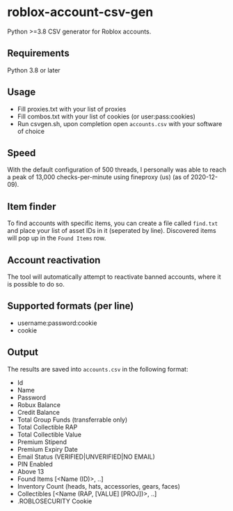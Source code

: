 # roblox-account-csv-gen
Python >=3.8 CSV generator for Roblox accounts.

## Requirements
Python 3.8 or later

## Usage
- Fill proxies.txt with your list of proxies
- Fill combos.txt with your list of cookies (or user:pass:cookies)
- Run csvgen.sh, upon completion open `accounts.csv` with your software of choice

## Speed
With the default configuration of 500 threads, I personally was able to reach a peak of 13,000 checks-per-minute using fineproxy (us) (as of 2020-12-09).

## Item finder
To find accounts with specific items, you can create a file called `find.txt` and place your list of asset IDs in it (seperated by line).
Discovered items will pop up in the `Found Items` row.

## Account reactivation
The tool will automatically attempt to reactivate banned accounts, where it is possible to do so.

## Supported formats (per line)
- username:password:cookie
- cookie

## Output
The results are saved into `accounts.csv` in the following format:
- Id
- Name
- Password
- Robux Balance
- Credit Balance
- Total Group Funds (transferrable only)
- Total Collectible RAP
- Total Collectible Value
- Premium Stipend
- Premium Expiry Date
- Email Status (VERIFIED|UNVERIFIED|NO EMAIL)
- PIN Enabled
- Above 13
- Found Items [<Name (ID)>, ..]
- Inventory Count (heads, hats, accessories, gears, faces)
- Collectibles [<Name (RAP, [VALUE] [PROJ])>, ..]
- .ROBLOSECURITY Cookie
